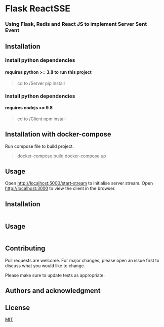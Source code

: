 # Flask ReactSSE
### Using Flask, Redis and React JS to implement Server Sent Event


## Installation 
### install python dependencies
#### requires python >= 3.8 to run this project
> cd to /Server 
> pip install 


### Install python dependencies
#### requires nodejs >= 9.8
> cd to /Client
> npm install


## Installation with docker-compose
Run compose file to build project.<br>
> docker-compose build
> docker-compose up

## Usage
Open [http://localhost:5000/start-stream](http://localhost:5000/start-stream) to initialise server stream.
Open [http://localhost:3000](http://localhost:3000) to view the client in the browser.


## Installation


```bash

```

## Usage

```python

```

## Contributing
Pull requests are welcome. For major changes, please open an issue first to discuss what you would like to change.

Please make sure to update tests as appropriate.

## Authors and acknowledgment


## License
[MIT](https://choosealicense.com/licenses/mit/)
